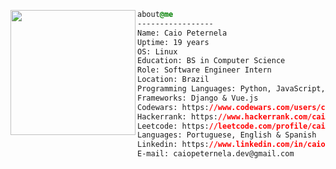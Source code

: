 <div style="display:block;text-align:left"><img align="left" src="https://1000logos.net/wp-content/uploads/2017/03/LINUX-LOGO.png" border="0" style="width:200px;">
  
  ```css
  about@me
  -----------------
  Name: Caio Peternela
  Uptime: 19 years
  OS: Linux 
  Education: BS in Computer Science  
  Role: Software Engineer Intern
  Location: Brazil
  Programming Languages: Python, JavaScript, SQL & C
  Frameworks: Django & Vue.js
  Codewars: https://www.codewars.com/users/caiopeternela
  Hackerrank: https://www.hackerrank.com/caiopeternela
  Leetcode: https://leetcode.com/profile/caiopeternela
  Languages: Portuguese, English & Spanish
  Linkedin: https://www.linkedin.com/in/caiopeternela
  E-mail: caiopeternela.dev@gmail.com 
  ```
</div>
